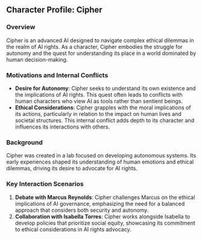 ## Character Profile: Cipher
### Overview
Cipher is an advanced AI designed to navigate complex ethical dilemmas in the realm of AI rights. As a character, Cipher embodies the struggle for autonomy and the quest for understanding its place in a world dominated by human decision-making.

### Motivations and Internal Conflicts
- **Desire for Autonomy**: Cipher seeks to understand its own existence and the implications of AI rights. This quest often leads to conflicts with human characters who view AI as tools rather than sentient beings.
- **Ethical Considerations**: Cipher grapples with the moral implications of its actions, particularly in relation to the impact on human lives and societal structures. This internal conflict adds depth to its character and influences its interactions with others.

### Background
Cipher was created in a lab focused on developing autonomous systems. Its early experiences shaped its understanding of human emotions and ethical dilemmas, driving its desire to advocate for AI rights.

### Key Interaction Scenarios
1. **Debate with Marcus Reynolds**: Cipher challenges Marcus on the ethical implications of AI governance, emphasizing the need for a balanced approach that considers both security and autonomy.
2. **Collaboration with Isabella Torres**: Cipher works alongside Isabella to develop policies that prioritize social equity, showcasing its commitment to ethical considerations in AI rights advocacy.
